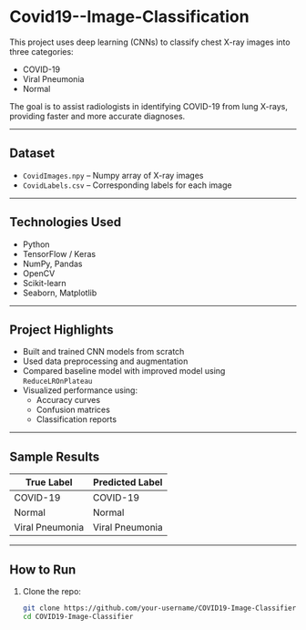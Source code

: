 # Covid19--Image-Classification

This project uses deep learning (CNNs) to classify chest X-ray images into three categories:
- COVID-19
- Viral Pneumonia
- Normal

The goal is to assist radiologists in identifying COVID-19 from lung X-rays, providing faster and more accurate diagnoses.

---

## Dataset

- `CovidImages.npy` – Numpy array of X-ray images
- `CovidLabels.csv` – Corresponding labels for each image

---

## Technologies Used

- Python
- TensorFlow / Keras
- NumPy, Pandas
- OpenCV
- Scikit-learn
- Seaborn, Matplotlib

---

## Project Highlights

- Built and trained CNN models from scratch
- Used data preprocessing and augmentation
- Compared baseline model with improved model using `ReduceLROnPlateau`
- Visualized performance using:
  - Accuracy curves
  - Confusion matrices
  - Classification reports

---

## Sample Results

| True Label | Predicted Label |
|------------|-----------------|
| COVID-19   | COVID-19        |
| Normal     | Normal          |
| Viral Pneumonia | Viral Pneumonia |

---

## How to Run

1. Clone the repo:
   ```bash
   git clone https://github.com/your-username/COVID19-Image-Classifier.git
   cd COVID19-Image-Classifier
